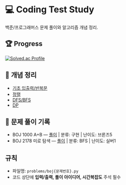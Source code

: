 # 💻 Coding Test Study

백준/프로그래머스 문제 풀이와 알고리즘 개념 정리.

## 🏆 Progress
[![Solved.ac Profile](http://mazassumnida.wtf/api/generate_badge?boj=백준아이디)](https://solved.ac/백준아이디)

## 📘 개념 정리
- [기초 입출력/반복문](notes/basic_io_loops.md)
- [정렬](notes/sorting.md)
- [DFS/BFS](notes/search.md)
- [DP](notes/dp.md)

## 🧩 문제 풀이 기록
- BOJ 1000 A+B — [풀이](problems/boj1000.py) | 분류: 구현 | 난이도: 브론즈5
- BOJ 2178 미로 탐색 — [풀이](problems/boj2178.py) | 분류: BFS | 난이도: 실버1

## 규칙
- 파일명: `problems/boj{문제번호}.py`
- 코드 상단에 **입력/출력, 풀이 아이디어, 시간복잡도** 주석 필수

